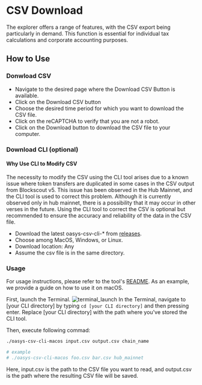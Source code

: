 # CSV Download
The explorer offers a range of features, with the CSV export being particularly in demand. This function is essential for individual tax calculations and corporate accounting purposes.

## How to Use

### Donwload CSV
- Navigate to the desired page where the Download CSV Button is available.
- Click on the Download CSV button
- Choose the desired time period for which you want to download the CSV file.
- Click on the reCAPTCHA to verify that you are not a robot.
- Click on the Download button to download the CSV file to your computer.

### Download CLI (optional)

#### Why Use CLI to Modify CSV
The necessity to modify the CSV using the CLI tool arises due to a known issue
where token transfers are duplicated in some cases in the CSV output from Blockscout v5.
This issue has been observed in the Hub Mainnet, and the CLI tool is used to correct this problem.
Although it is currently observed only in hub mainnet, there is a possibility that it may occur in other verses in the future.
Using the CLI tool to correct the CSV is optional but recommended to ensure the accuracy and reliability of the data in the CSV file.

- Download the latest oasys-csv-cli-* from [releases](https://github.com/oasysgames/explorer-csv-cli/releases).
- Choose among MacOS, Windows, or Linux.
- Download location: Any
- Assume the csv file is in the same directory.

### Usage
For usage instructions, please refer to the tool's [README](https://github.com/oasysgames/explorer-csv-cli). As an example, we provide a guide on how to use it on macOS.

First, launch the Terminal.
![terminal_launch](/img/tutorial/explorerCsvCliTerminal.jpg)
In the Terminal, navigate to [your CLI directory] by typing `cd [your CLI directory]` and then pressing enter. Replace [your CLI directory] with the path where you've stored the CLI tool.

Then, execute following commad:
```bash
./oasys-csv-cli-macos input.csv output.csv chain_name

# example
# ./oasys-csv-cli-macos foo.csv bar.csv hub_mainnet
```

Here, input.csv is the path to the CSV file you want to read, and output.csv is the path where the resulting CSV file will be saved.